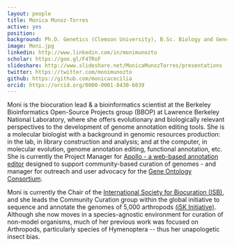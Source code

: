 ```yaml
---
layout: people
title: Monica Munoz-Torres
active: yes
position: 
background: Ph.D. Genetics (Clemson University), B.Sc. Biology and Genetics (Universidad del Valle)
image: Moni.jpg
linkedin: http://www.linkedin.com/in/monimunozto
scholar: https://goo.gl/F4TRoF
slideshare: http://www.slideshare.net/MonicaMunozTorres/presentations
twitter: https://twitter.com/monimunozto
github: https://github.com/monicacecilia
orcid: https://orcid.org/0000-0001-8430-6039
---
```


Moni is the biocuration lead & a bioinformatics scientist at the Berkeley Bioinformatics Open-Source Projects group (BBOP) at Lawrence Berkeley National Laboratory, where she offers evolutionary and biologically relevant perspectives to the development of genome annotation editing tools. She is a molecular biologist with a background in genomic resources production: in the lab, in library construction and analysis; and at the computer, in molecular evolution, genome annotation editing, functional annotation, etc. She is currently the Project Manager for [Apollo - a web-based annotation editor](http://genomearchitect.org/) designed to support community-based curation of genomes - and manager for outreach and user advocacy for the [Gene Ontology Consortium](http://geneontology.org/).

Moni is currently the Chair of the [International Society for Biocuration (ISB)](http://biocuration.org/), and she leads the Community Curation group within the global initiative to sequence and annotate the genomes of 5,000 arthropods [(i5K Initiative)](http://i5k.github.io/). Although she now moves in a species-agnostic environment for curation of non-model organisms, much of her previous work was focused on Arthropods, particularly species of Hymenoptera -- thus her unapologetic insect bias.



